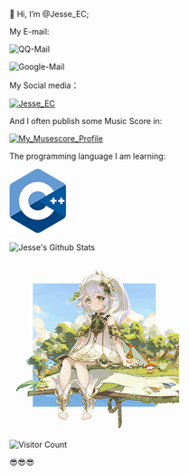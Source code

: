 👋 Hi, I’m @Jesse_EC;

My E-mail:

![QQ-Mail](https://img.shields.io/badge/QQ_Mail-3191955858@qq.com-blue)

![Google-Mail](https://img.shields.io/badge/Google_Mail-zhj3191955858gmail.com-red)

My Social media：

[![Jesse_EC](https://img.shields.io/badge/Bilibili-Jesse_EC-pink)](https://space.bilibili.com/474319456)

And I often publish some Music Score in:

[![My_Musescore_Profile](https://img.shields.io/badge/Orchestral-Musescore-blue)](https://musescore.com/user/57234246)

The programming language I am learning:

![mordenC++](./img/ISO_C++_Logo.png)

![Jesse's Github Stats](https://github-readme-stats.vercel.app/api?username=JesseZ332623&show_icons=true&theme=radical)

![头像](./img/Nahida_and_Lanaro.png)

![Visitor Count](https://profile-counter.glitch.me/JesseZ332623/count.svg)

😎😎😎
